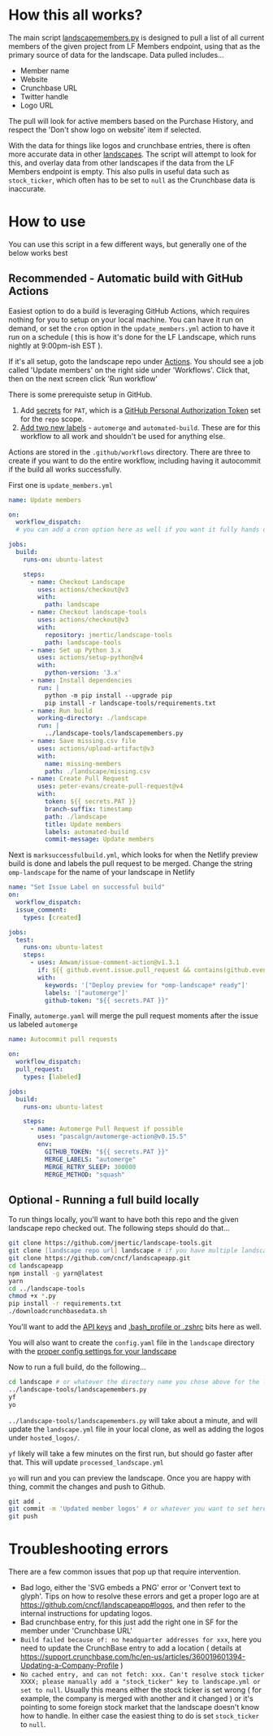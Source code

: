 # How this all works?

The main script [landscapemembers.py](landscapemembers.py) is designed to pull a list of all current members of the given project from LF Members endpoint, using that as the primary source of data for the landscape. Data pulled includes...

- Member name
- Website
- Crunchbase URL
- Twitter handle
- Logo URL

The pull will look for active members based on the Purchase History, and respect the 'Don't show logo on website' item if selected.

With the data for things like logos and crunchbase entries, there is often more accurate data in other [landscapes](https://landscapes.dev). The script will attempt to look for this, and overlay data from other landscapes if the data from the LF Members endpoint is empty. This also pulls in useful data such as `stock_ticker`, which often has to be set to `null` as the Crunchbase data is inaccurate.

# How to use

You can use this script in a few different ways, but generally one of the below works best

## Recommended - Automatic build with GitHub Actions

Easiest option to do a build is leveraging GitHub Actions, which requires nothing for you to setup on your local machine. You can have it run on demand, or set the `cron` option in the `update_members.yml` action to have it run on a schedule ( this is how it's done for the LF Landscape, which runs nightly at 9:00pm-ish EST ).

If it's all setup, goto the landscape repo under [Actions](actions). You should see a job called 'Update members' on the right side under 'Workflows'. Click that, then on the next screen click 'Run workflow'

There is some prerequiste setup in GitHub.

1) Add [secrets](https://docs.github.com/en/actions/reference/encrypted-secrets) for `PAT`, which is a [GitHub Personal Authorization Token](https://docs.github.com/en/github/authenticating-to-github/creating-a-personal-access-token) set for the `repo` scope.
2) [Add two new labels](https://docs.github.com/en/github/managing-your-work-on-github/managing-labels#creating-a-label) - `automerge` and `automated-build`. These are for this workflow to all work and shouldn't be used for anything else.

Actions are stored in the `.github/workflows` directory. There are three to create if you want to do the entire workflow, including having it autocommit if the build all works successfully.

First one is `update_members.yml`

```yaml
name: Update members

on:
  workflow_dispatch:
  # you can add a cron option here as well if you want it fully hands off

jobs:
  build:
    runs-on: ubuntu-latest

    steps:
      - name: Checkout Landscape
        uses: actions/checkout@v3
        with:
          path: landscape
      - name: Checkout landscape-tools
        uses: actions/checkout@v3
        with:
          repository: jmertic/landscape-tools
          path: landscape-tools
      - name: Set up Python 3.x
        uses: actions/setup-python@v4
        with:
          python-version: '3.x'
      - name: Install dependencies
        run: |
          python -m pip install --upgrade pip
          pip install -r landscape-tools/requirements.txt
      - name: Run build
        working-directory: ./landscape
        run: |
          ../landscape-tools/landscapemembers.py
      - name: Save missing.csv file
        uses: actions/upload-artifact@v3
        with:
          name: missing-members 
          path: ./landscape/missing.csv
      - name: Create Pull Request
        uses: peter-evans/create-pull-request@v4
        with:
          token: ${{ secrets.PAT }}
          branch-suffix: timestamp
          path: ./landscape
          title: Update members
          labels: automated-build
          commit-message: Update members
```

Next is `marksuccessfulbuild.yml`, which looks for when the Netlify preview build is done and labels the pull request to be merged. Change the string `omp-landscape` for the name of your landscape in Netlify

```yaml
name: "Set Issue Label on successful build"
on:
  workflow_dispatch:
  issue_comment:
    types: [created]

jobs:
  test:
    runs-on: ubuntu-latest
    steps:
      - uses: Amwam/issue-comment-action@v1.3.1
        if: ${{ github.event.issue.pull_request && contains(github.event.issue.labels.*.name, 'automated-build') }}
        with:
          keywords: '["Deploy preview for *omp-landscape* ready"]'
          labels: '["automerge"]'
          github-token: "${{ secrets.PAT }}"
```

Finally, `automerge.yaml` will merge the pull request moments after the issue us labeled `automerge`

```yaml
name: Autocommit pull requests

on:
  workflow_dispatch:
  pull_request:
    types: [labeled]

jobs:
  build:
    runs-on: ubuntu-latest

    steps:
      - name: Automerge Pull Request if possible
        uses: "pascalgn/automerge-action@v0.15.5"
        env:
          GITHUB_TOKEN: "${{ secrets.PAT }}"
          MERGE_LABELS: "automerge"
          MERGE_RETRY_SLEEP: 300000
          MERGE_METHOD: "squash"
```

## Optional - Running a full build locally

To run things locally, you'll want to have both this repo and the given landscape repo checked out. The following steps should do that...

```zsh
git clone https://github.com/jmertic/landscape-tools.git
git clone [landscape repo url] landscape # if you have multiple landscapes pick a new name here ;-)
git clone https://github.com/cncf/landscapeapp.git
cd landscapeapp
npm install -g yarn@latest
yarn
cd ../landscape-tools
chmod +x *.py
pip install -r requirements.txt
./downloadcrunchbasedata.sh
```

You'll want to add the [API keys](https://github.com/cncf/landscapeapp#api-keys) and [.bash_profile or .zshrc](https://github.com/cncf/landscapeapp#installing-locally) bits here as well.

You will also want to create the `config.yaml` file in the `landscape` directory with the [proper config settings for your landscape](https://github.com/jmertic/landscape-tools#configuration)

Now to run a full build, do the following...

```zsh
cd landscape # or whatever the directory name you chose above for the landscape clone itself
../landscape-tools/landscapemembers.py
yf
yo
```

`../landscape-tools/landscapemembers.py` will take about a minute, and will update the `landscape.yml` file in your local clone, as well as adding the logos under `hosted_logos/`.

`yf` likely will take a few minutes on the first run, but should go faster after that. This will update `processed_landscape.yml`

`yo` will run and you can preview the landscape. Once you are happy with thing, commit the changes and push to Github.

```zsh
git add .
git commit -m 'Updated member logos' # or whatever you want to set here
git push
```

# Troubleshooting errors

There are a few common issues that pop up that require intervention.

- Bad logo, either the 'SVG embeds a PNG' error or 'Convert text to glyph'. Tips on how to resolve these errors and get a proper logo are at https://github.com/cncf/landscapeapp#logos, and then refer to the internal instructions for updating logos.
- Bad crunchbase entry, for this just add the right one in SF for the member under 'Crunchbase URL'
- `Build failed because of: no headquarter addresses for xxx`, here you need to update the CrunchBase entry to add a location ( details at https://support.crunchbase.com/hc/en-us/articles/360019601394-Updating-a-Company-Profile )
- `No cached entry, and can not fetch: xxx. Can't resolve stock ticker XXXX; please manually add a "stock_ticker" key to landscape.yml or set to null`. Usually this means either the stock ticker is set wrong ( for example, the company is merged with another and it changed ) or it's pointing to some foreign stock market that the landscape doesn't know how to handle. In either case the easiest thing to do is set `stock_ticker` to `null`.
